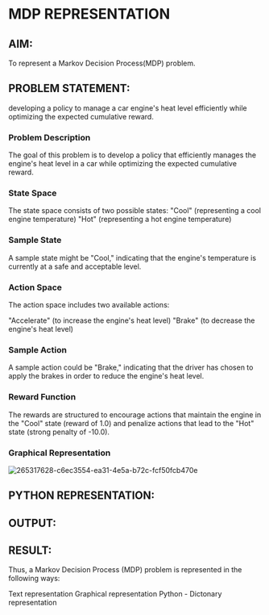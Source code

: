 # MDP REPRESENTATION

## AIM:

To represent a Markov Decision Process(MDP) problem.

## PROBLEM STATEMENT:
 
developing a policy to manage a car engine's heat level efficiently while optimizing the expected cumulative reward.

### Problem Description

The goal of this problem is to develop a policy that efficiently manages the engine's heat level in a car while optimizing the expected cumulative reward.

### State Space

The state space consists of two possible states:
"Cool" (representing a cool engine temperature)
"Hot" (representing a hot engine temperature)

### Sample State

A sample state might be "Cool," indicating that the engine's temperature is currently at a safe and acceptable level.

### Action Space

The action space includes two available actions:

"Accelerate" (to increase the engine's heat level)
"Brake" (to decrease the engine's heat level)

### Sample Action

A sample action could be "Brake," indicating that the driver has chosen to apply the brakes in order to reduce the engine's heat level.

### Reward Function

The rewards are structured to encourage actions that maintain the engine in the "Cool" state (reward of 1.0) and penalize actions that lead to the "Hot" state (strong penalty of -10.0).

### Graphical Representation
![265317628-c6ec3554-ea31-4e5a-b72c-fcf50fcb470e](https://github.com/user-attachments/assets/9a0a97d6-e923-4ff2-9885-de887fa4211e)


## PYTHON REPRESENTATION:


## OUTPUT:


## RESULT:

Thus, a Markov Decision Process (MDP) problem is represented in the following ways:

Text representation
Graphical representation
Python - Dictonary representation

